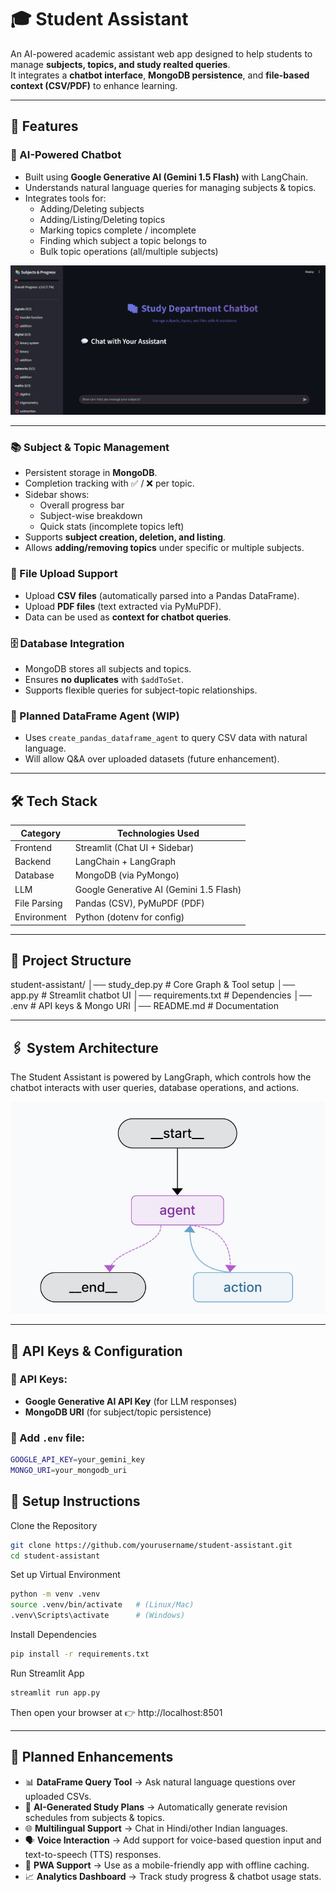 # 🎓 Student Assistant
An AI-powered academic assistant web app designed to help students to manage **subjects, topics, and study realted queries**.  
It integrates a **chatbot interface**, **MongoDB persistence**, and **file-based context (CSV/PDF)** to enhance learning.  

---

## 🚀 Features

### 💬 AI-Powered Chatbot
- Built using **Google Generative AI (Gemini 1.5 Flash)** with LangChain.
- Understands natural language queries for managing subjects & topics.
- Integrates tools for:
  - Adding/Deleting subjects
  - Adding/Listing/Deleting topics
  - Marking topics complete / incomplete
  - Finding which subject a topic belongs to
  - Bulk topic operations (all/multiple subjects)

<p align="center">
  <img src="assets/Chatbot_ui.png" alt="Chatbot UI" width="600">
</p>

---

### 📚 Subject & Topic Management
- Persistent storage in **MongoDB**.
- Completion tracking with ✅ / ❌ per topic.
- Sidebar shows:
  - Overall progress bar
  - Subject-wise breakdown
  - Quick stats (incomplete topics left)
- Supports **subject creation, deletion, and listing**.
- Allows **adding/removing topics** under specific or multiple subjects.

### 📂 File Upload Support
- Upload **CSV files** (automatically parsed into a Pandas DataFrame).
- Upload **PDF files** (text extracted via PyMuPDF).
- Data can be used as **context for chatbot queries**.

### 🗄️ Database Integration
- MongoDB stores all subjects and topics.
- Ensures **no duplicates** with `$addToSet`.
- Supports flexible queries for subject-topic relationships.

### 🧾 Planned DataFrame Agent (WIP)
- Uses `create_pandas_dataframe_agent` to query CSV data with natural language.
- Will allow Q&A over uploaded datasets (future enhancement).

---

## 🛠️ Tech Stack

| Category       | Technologies Used |
|----------------|------------------|
| Frontend       | Streamlit (Chat UI + Sidebar) |
| Backend        | LangChain + LangGraph |
| Database       | MongoDB (via PyMongo) |
| LLM            | Google Generative AI (Gemini 1.5 Flash) |
| File Parsing   | Pandas (CSV), PyMuPDF (PDF) |
| Environment    | Python (dotenv for config) |

---

## 🧩 Project Structure
student-assistant/
│── study_dep.py # Core Graph & Tool setup
│── app.py # Streamlit chatbot UI
│── requirements.txt # Dependencies
│── .env # API keys & Mongo URI
│── README.md # Documentation


---

## 🖇️ System Architecture

The Student Assistant is powered by LangGraph, which controls how the chatbot interacts with user queries, database operations, and actions.

<p align="center">
  <img src="assets/LangGraph_Flow_Diagram.png" alt="LangGraph Flow Diagram" width="600">
</p>


---

## 🔌 API Keys & Configuration

### 🔐 API Keys:
- **Google Generative AI API Key** (for LLM responses)  
- **MongoDB URI** (for subject/topic persistence)  

### 📁 Add `.env` file:
```bash
GOOGLE_API_KEY=your_gemini_key
MONGO_URI=your_mongodb_uri
```

## 🧪 Setup Instructions

Clone the Repository

```bash
git clone https://github.com/yourusername/student-assistant.git
cd student-assistant
```



Set up Virtual Environment

```bash
python -m venv .venv
source .venv/bin/activate   # (Linux/Mac)
.venv\Scripts\activate      # (Windows)
```


Install Dependencies

```bash
pip install -r requirements.txt
```


Run Streamlit App

```bash
streamlit run app.py
```


Then open your browser at 👉 http://localhost:8501

---

## 📅 Planned Enhancements

- 📊 **DataFrame Query Tool** → Ask natural language questions over uploaded CSVs.  
- 🧠 **AI-Generated Study Plans** → Automatically generate revision schedules from subjects & topics.  
- 🌐 **Multilingual Support** → Chat in Hindi/other Indian languages.  
- 🗣️ **Voice Interaction** → Add support for voice-based question input and text-to-speech (TTS) responses.  
- 📱 **PWA Support** → Use as a mobile-friendly app with offline caching.  
- 📈 **Analytics Dashboard** → Track study progress & chatbot usage stats.  

